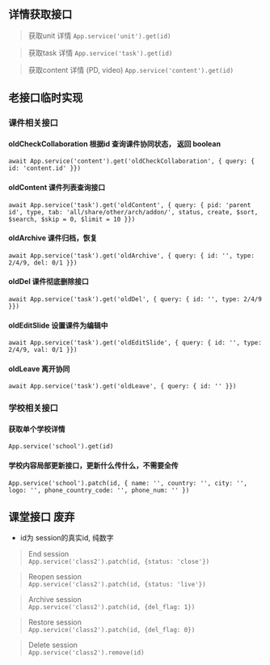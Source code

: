 ## 详情获取接口
> 获取unit 详情
`App.service('unit').get(id)`

> 获取task 详情
`App.service('task').get(id)`

> 获取content 详情 (PD, video)
`App.service('content').get(id)`

## 老接口临时实现
### 课件相关接口
#### oldCheckCollaboration 根据id 查询课件协同状态， 返回 boolean
`await App.service('content').get('oldCheckCollaboration', { query: { id: 'content.id' }})`

#### oldContent 课件列表查询接口
`await App.service('task').get('oldContent', { query: { pid: 'parent id', type, tab: 'all/share/other/arch/addon/', status, create, $sort, $search, $skip = 0, $limit = 10 }})`

#### oldArchive 课件归档，恢复
`await App.service('task').get('oldArchive', { query: { id: '', type: 2/4/9, del: 0/1 }})`

#### oldDel 课件彻底删除接口
`await App.service('task').get('oldDel', { query: { id: '', type: 2/4/9 }})`

#### oldEditSlide 设置课件为编辑中
`await App.service('task').get('oldEditSlide', { query: { id: '', type: 2/4/9, val: 0/1 }})`

#### oldLeave 离开协同
`await App.service('task').get('oldLeave', { query: { id: '' }})`

### 学校相关接口

#### 获取单个学校详情
`App.service('school').get(id)`

#### 学校内容局部更新接口，更新什么传什么，不需要全传
`App.service('school').patch(id, { name: '', country: '', city: '', logo: '', phone_country_code: '', phone_num: '' })`



## 课堂接口 废弃

- id为 session的真实id, 纯数字

> End session  
`App.service('class2').patch(id, {status: 'close'})`

> Reopen session  
`App.service('class2').patch(id, {status: 'live'})`

> Archive session  
`App.service('class2').patch(id, {del_flag: 1})`

> Restore session  
`App.service('class2').patch(id, {del_flag: 0})`

> Delete session  
`App.service('class2').remove(id)`
